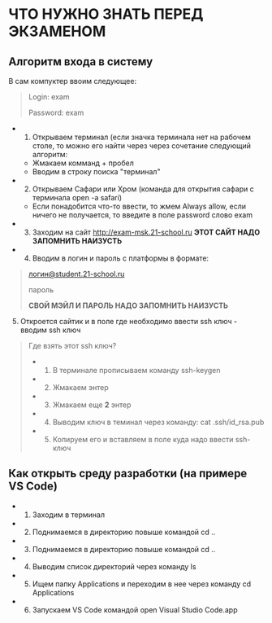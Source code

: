 # ЧТО НУЖНО ЗНАТЬ ПЕРЕД ЭКЗАМЕНОМ 

 ## Алгоритм входа в систему 

В сам компуктер ввоим следующее:
> Login: exam 
>
> Password: exam 

* 1. Открываем терминал (если значка терминала нет на рабочем столе, то можно его найти через через сочетание следующий алгоритм:
    * Жмакаем комманд + пробел 
    * Вводим в строку поиска "терминал"

* 2. Открываем Сафари или Хром
(команда для открытия сафари с терминала 
open -a safari) 
    * Если понадобится что-то ввести, то жмем Always allow, если ничего не получается, то введите в поле password слово exam

* 3. Заходим на сайт http://exam-msk.21-school.ru
**ЭТОТ САЙТ НАДО ЗАПОМНИТЬ НАИЗУСТЬ**

* 4. Вводим в логин и пароль с платформы в формате:
> логин@student.21-school.ru
>
> пароль 
>
> **СВОЙ МЭЙЛ И ПАРОЛЬ НАДО ЗАПОМНИТЬ НАИЗУСТЬ**

  5. Откроется сайтик и в поле где необходимо ввести ssh ключ - вводим ssh ключ
>Где взять этот  ssh ключ? 
>* 1) В терминале прописываем команду ssh-keygen 
>* 2) Жмакаем энтер
>* 3) Жмакаем еще **2** энтер 
>* 4) Выводим ключ в теминал через команду: cat .ssh/id_rsa.pub
>* 5) Копируем его и вставляем в поле куда надо ввести ssh-ключ 


## Как открыть среду разработки (на примере VS Code)

* 1. Заходим в терминал
* 2. Поднимаемся в директорию повыше командой  cd ..
* 3. Поднимаемся в директорию повыше командой  cd ..
* 4. Выводим список директорий через команду  ls
* 5. Ищем папку Applications и переходим в нее через команду cd Applications
* 6. Запускаем VS Code командой open Visual Studio Code.app

